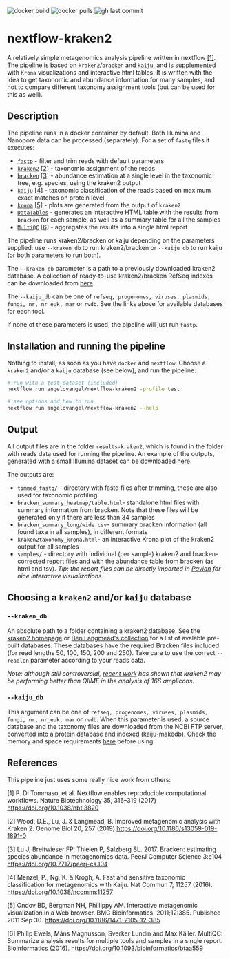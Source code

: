 ![docker build](https://img.shields.io/docker/cloud/build/aangeloo/kraken2?style=flat-square)
![docker pulls](https://img.shields.io/docker/pulls/aangeloo/kraken2?style=flat-square)
![gh last commit](https://img.shields.io/github/last-commit/angelovangel/nextflow-kraken2?style=flat-square)
# nextflow-kraken2

A relatively simple metagenomics analysis pipeline written in nextflow [[1]](#1). The pipeline is based on `kraken2`/`bracken` and `kaiju`, and is supplemented with `Krona` visualizations and interactive html tables. It is written with the idea to get taxonomic and abundance information for many samples, and not to compare different taxonomy assignment tools (but can be used for this as well).

## Description

The pipeline runs in a docker container by default. Both Illumina and Nanopore data can be processed (separately). For a set of `fastq` files it executes:

- [`fastp`](https://github.com/OpenGene/fastp) - filter and trim reads with default parameters
- [`kraken2`](http://ccb.jhu.edu/software/kraken2/) [[2]](#2) - taxonomic assignment of the reads 
- [`bracken`](http://ccb.jhu.edu/software/bracken/) [[3]](#3) - abundance estimation at a single level in the taxonomic tree, e.g. species, using the kraken2 output
- [`kaiju`](https://github.com/bioinformatics-centre/kaiju) [[4]](#4) - taxonomic classification of the reads based on maximum exact matches on protein level
- [`krona`](https://github.com/marbl/Krona/wiki) [[5]](#5) - plots are generated from the output of `kraken2`
- [`DataTables`](https://datatables.net/) - generates an interactive HTML table with the results from `bracken` for each sample, as well as a summary table for all the samples
- [`MultiQC`](https://multiqc.info/) [[6]](#6) - aggregates the results into a single html report

The pipeline runs kraken2/bracken or kaiju depending on the parameters supplied: use `--kraken_db` to run kraken2/bracken or `--kaiju_db` to run kaiju (or both parameters to run both).

The `--kraken_db` parameter is a path to a previously downloaded kraken2 database. A collection of ready-to-use kraken2/bracken RefSeq indexes can be downloaded from [here](https://benlangmead.github.io/aws-indexes/k2).

The `--kaiju_db` can be one of `refseq, progenomes, viruses, plasmids, fungi, nr, nr_euk, mar` or `rvdb`. See the links above for available databases for each tool.

If none of these parameters is used, the pipeline will just run  `fastp`.

## Installation and running the pipeline

Nothing to install, as soon as you have `docker` and `nextflow`. Choose a `kraken2` and/or a `kaiju` database (see below), and run the pipeline:

```bash
# run with a test dataset (included)
nextflow run angelovangel/nextflow-kraken2 -profile test

# see options and how to run
nextflow run angelovangel/nextflow-kraken2 --help

```

## Output

All output files are in the folder `results-kraken2`, which is found in the folder with reads data used for running the pipeline. An example of the outputs, generated with a small Illumina dataset can be downloaded [here](https://www.dropbox.com/s/z6ditk7xsyw9wo4/results-kraken2.zip?dl=0).

The outputs are:

- `timmed_fastq/` - directory with fastq files after trimming, these are also used for taxonomic profiling
- `bracken_summary_heatmap/table.html`- standalone html files with summary information from bracken. Note that these files will be generated only if there are less than 34 samples
- `bracken_summary_long/wide.csv`- summary bracken information (all found taxa in all samples), in different formats
- `kraken2taxonomy_krona.html`-  an interactive Krona plot of the kraken2 output for all samples
- `samples/` - directory with individual (per sample) kraken2 and bracken-corrected report files and with the abundance table from bracken (as html and tsv). *Tip: the report files can be directly imported in [Pavian](https://github.com/fbreitwieser/pavian) for nice interactive visualizations*.

## Choosing a `kraken2` and/or `kaiju` database

### `--kraken_db`
An absolute path to a folder containing a kraken2 database. See the [kraken2 homepage](https://ccb.jhu.edu/software/kraken2/index.shtml?t=downloads) or [Ben Langmead's collection](https://benlangmead.github.io/aws-indexes/k2) for a list of avalable pre-built databases. These databases have the required Bracken files included (for read lengths 50, 100, 150, 200 and 250). Take care to use the correct `--readlen` parameter according to your reads data.

*Note: although still controversial, [recent work](https://www.biorxiv.org/content/10.1101/2020.03.27.012047v1) has shown that kraken2 may be performing better than QIIME in the analysis of 16S amplicons.*

### `--kaiju_db`
This argument can be one of `refseq, progenomes, viruses, plasmids, fungi, nr, nr_euk, mar` or `rvdb`. When this parameter is used, a source database and the taxonomy files are downloaded from the NCBI FTP server, converted into a protein database and indexed (kaiju-makedb). Check the memory and space requirements [here](https://github.com/bioinformatics-centre/kaiju#creating-the-reference-database-and-index) before using.

## References

This pipeline just uses some really nice work from others:


<a id="1">[1]</a> 
P. Di Tommaso, et al. Nextflow enables reproducible computational workflows. Nature Biotechnology 35, 316–319 (2017) https://doi.org/10.1038/nbt.3820

<a id="2">[2]</a> 
Wood, D.E., Lu, J. & Langmead, B. Improved metagenomic analysis with Kraken 2. Genome Biol 20, 257 (2019) https://doi.org/10.1186/s13059-019-1891-0

<a id="3">[3]</a> 
Lu J, Breitwieser FP, Thielen P, Salzberg SL. 2017. Bracken: estimating species abundance in metagenomics data. PeerJ Computer Science 3:e104 https://doi.org/10.7717/peerj-cs.104

<a id="4">[4]</a> 
Menzel, P., Ng, K. & Krogh, A. Fast and sensitive taxonomic classification for metagenomics with Kaiju. Nat Commun 7, 11257 (2016). https://doi.org/10.1038/ncomms11257

<a id="5">[5]</a> 
Ondov BD, Bergman NH, Phillippy AM. Interactive metagenomic visualization in a Web browser. BMC Bioinformatics. 2011;12:385. Published 2011 Sep 30. https://doi.org/10.1186/1471-2105-12-385

<a id="6">[6]</a> 
Philip Ewels, Måns Magnusson, Sverker Lundin and Max Käller. MultiQC: Summarize analysis results for multiple tools and samples in a single report. Bioinformatics (2016). https://doi.org/10.1093/bioinformatics/btaa559